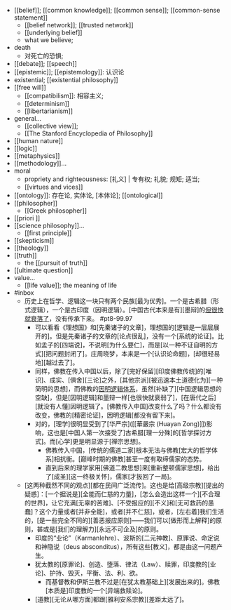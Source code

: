 - [[belief]]; [[common knowledge]]; [[common sense]]; [[common-sense statement]]
    - [[belief network]]; [[trusted network]]
    - [[underlying belief]]
    - what we believe;
- death
    - 对死亡的恐惧;
- [[debate]]; [[speech]]
- [[epistemic]]; [[epistemology]]: 认识论
- existential; [[existential philosophy]]
- [[free will]]
    - [[compatibilism]]: 相容主义;
    - [[determinism]]
    - [[libertarianism]]
- general...
    - [[collective view]];
    - [[The Stanford Encyclopedia of Philosophy]]
- [[human nature]]
- [[logic]]
- [[metaphysics]]
- [[methodology]]...
- moral
    - propriety and righteousness: [礼义] | 专有权; 礼貌; 规矩; 适当;
    - [[virtues and vices]]
- [[ontology]]: 存在论, 实体论, [本体论]; [[ontological]]
- [[philosopher]]
    - [[Greek philosopher]]
- [[priori ]]
- [[science philosophy]]...
    - [[first principle]]
- [[skepticism]]
- [[theology]]
- [[truth]]
    - the [[pursuit of truth]]
- [[ultimate question]]
- value...
    - [[life value]]; the meaning of life
- #inbox
    - 历史上在哲学、逻辑这一块只有两个民族[最为优秀]。一个是古希腊（形式逻辑），一个是古印度（因明逻辑）。[中国古代本来是有][墨辩]的[但很快就衰落了](https://www.zhihu.com/question/36873148/answer/2167837848)，没有传承下来。 #pt8-99.97
        - 可以看看《理想国》和[先秦诸子的文章]，理想国的[逻辑是一层层展开的]。但是先秦诸子的文章的[论点很乱]，没有一个[系统的论证]。比如孟子的[四端说]，不说明[为什么要仁]，而是[以一种不证自明的方式][把问题封闭了]。庄周晓梦，本来是一个[认识论命题]，[却很轻易地][越过去了]。
        - 同样，佛教在传入中国以后，除了[完好保留][印度佛教传统]的[唯识]、成实、[俱舍][三论]之外，[其他宗派][被迅速本土道德化为][一种简明的思想]，而佛教的[因明逻辑体系]([[因明学]])，虽然[补缺了][中国逻辑思想的空缺]，但是[因明逻辑]和墨辩一样[也很快就衰弱了]，[在唐代之后][就没有人懂]因明逻辑了。[佛教传入中国]改变什么了吗？什么都没有改变，佛教的[精密论证]，因明逻辑[都没有留下来]。
        - 对的，[理学]很明显受到了[华严宗]([[華嚴宗 (Huayan Zong)]])影响，这也是[中国人第一次接受了]古希腊[理一分殊]的[哲学探讨方式]。而[心学]更是明显源于[禅宗思想]。
            - 佛教传入中国，[传统的儒道二家]根本无法与佛教[宏大的哲学体系]相抗衡。[巅峰时期的佛教]甚至一度有取缔儒家的态势。
            - 直到后来的理学家用[佛道二教思想]来[重新整顿儒家思想]，给出了[成圣][这一终极关怀]，儒家[才扳回了一局]。
    - [这两种截然不同的观点][都在民间广泛流传]。这也是给[高级宗教][提出的疑惑]：[一个据说是][全能而仁慈的力量]，[怎么会造出这样一个][不合理的世界]，让它充满[无辜的苦难]、[不受报应的][不义]和[无可救药的愚蠢]？这个力量或者[并非全能]，或者[并不仁慈]，或者，[左右着]我们生活的，[是一些完全不同的][善恶报应原则]——我们可以[做形而上解释]的原则，甚或是[我们的理解力][永远不可企及]的原则。
        - 印度的“业论”（Karmanlehre）、波斯的[二元神教]、原罪说、命定说和神隐说（deus absconditus），所有这些[教义]，都是由这一问题产生。
        - 犹太教的[原罪论]、创造、堕落、律法（Law）、赎罪，印度教的[业论]、护持、毁灭，平衡、法、利、欲。
            - 而基督教和伊斯兰教不过是[在犹太教基础上][发展出来的]。佛教[本质是]印度教的一个[异端救赎论]。
        - [道教][无论从哪方面]都跟[雅利安系宗教][差距太远了]。
